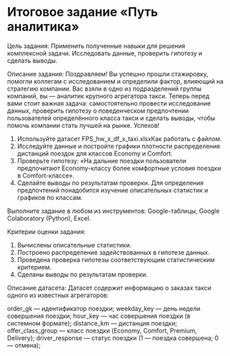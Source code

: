 # Итоговое задание «Путь аналитика»

Цель задания:
Применить полученные навыки для решения комплексной задачи. Исследовать данные, проверить гипотезу и сделать выводы.

Описание задания:
Поздравляем! Вы успешно прошли стажировку, помогли коллегам с исследованием и определили фактор, влияющий на стратегию компании. Вас взяли в одно из подразделений группы компаний, вы — аналитик крупного агрегатора такси. Теперь перед вами стоит важная задача: самостоятельно провести исследование данных, проверить гипотезу о поведенческом предпочтении пользователей определённого класса такси и сделать выводы, чтобы помочь компании стать лучшей на рынке. Успехов!

1. Используйте датасет FPS_hw_x_df_x_taxi.xlsxКак работать с файлом.
2. Исследуйте данные и постройте графики плотности распределения дистанций поездок для классов Economy и Comfort.
3. Проверьте гипотезу: «На дальние поездки пользователи предпочитают Economy-классу более комфортные условия поездки в Comfort-классе».
4. Сделайте выводы по результатам проверки. Для определения предпочтений понадобится изучение описательных статистик и графиков по классам.

Выполните задание в любом из инструментов: Google-таблицы, Google Colaboratory (Python), Excel.

Критерии оценки задания:

1. Вычислены описательные статистики.
2. Построено распределение задействованных в гипотезе данных.
3. Проведена проверка гипотезы соответствующим статистическим критерием.
4. Сделаны выводы по результатам проверки.

Описание датасета:
Датасет содержит информацию о заказах такси одного из известных агрегаторов:

order_gk — идентификатор поездки;
weekday_key — день недели совершения поездки;
hour_key — час совершения поездки (в системном формате);
distance_km — дистанция поездки;
offer_class_group — класс поездки (Economy, Comfort, Premium, Delivery);
driver_response — статус поездки (1 — поездка совершена; 0 — отмена);
